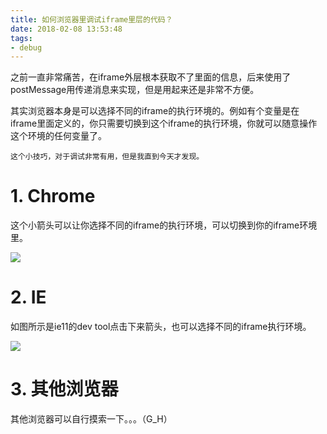 ```yaml
---
title: 如何浏览器里调试iframe里层的代码？
date: 2018-02-08 13:53:48
tags:
- debug
---
```


之前一直非常痛苦，在iframe外层根本获取不了里面的信息，后来使用了postMessage用传递消息来实现，但是用起来还是非常不方便。

其实浏览器本身是可以选择不同的iframe的执行环境的。例如有个变量是在iframe里面定义的，你只需要切换到这个iframe的执行环境，你就可以随意操作这个环境的任何变量了。

`这个小技巧，对于调试非常有用，但是我直到今天才发现。`

# 1. Chrome

这个小箭头可以让你选择不同的iframe的执行环境，可以切换到你的iframe环境里。

![](/images/20180208135509_koFmKH_Screenshot.jpeg)


# 2. IE 

如图所示是ie11的dev tool点击下来箭头，也可以选择不同的iframe执行环境。

![](/images/20180208135527_niIzO1_Screenshot.jpeg)

# 3. 其他浏览器

其他浏览器可以自行摸索一下。。。（G_H）

  [1]: /img/bVN4Hs
  [2]: /img/bVN4Jb